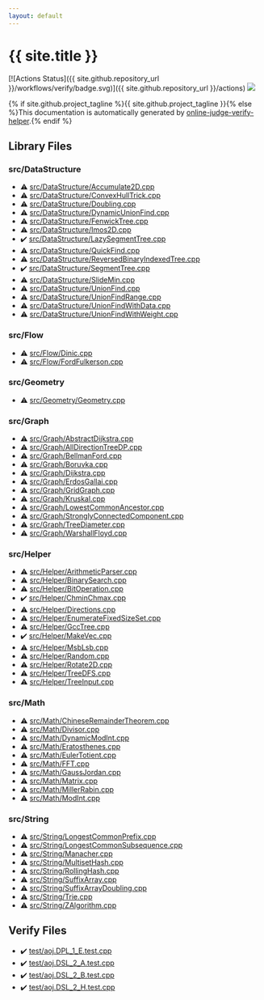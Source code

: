 ```yaml
---
layout: default
---
```


<!-- mathjax config similar to math.stackexchange -->
<script type="text/javascript" async
  src="https://cdnjs.cloudflare.com/ajax/libs/mathjax/2.7.5/MathJax.js?config=TeX-MML-AM_CHTML">
</script>
<script type="text/x-mathjax-config">
  MathJax.Hub.Config({
    TeX: { equationNumbers: { autoNumber: "AMS" }},
    tex2jax: {
      inlineMath: [ ['$','$'] ],
      processEscapes: true
    },
    "HTML-CSS": { matchFontHeight: false },
    displayAlign: "left",
    displayIndent: "2em"
  });
</script>

<script type="text/javascript" src="https://cdnjs.cloudflare.com/ajax/libs/jquery/3.4.1/jquery.min.js"></script>
<script src="https://cdn.jsdelivr.net/npm/jquery-balloon-js@1.1.2/jquery.balloon.min.js" integrity="sha256-ZEYs9VrgAeNuPvs15E39OsyOJaIkXEEt10fzxJ20+2I=" crossorigin="anonymous"></script>
<script type="text/javascript" src="assets/js/copy-button.js"></script>
<link rel="stylesheet" href="assets/css/copy-button.css" />


# {{ site.title }}

[![Actions Status]({{ site.github.repository_url }}/workflows/verify/badge.svg)]({{ site.github.repository_url }}/actions)
<a href="{{ site.github.repository_url }}"><img src="https://img.shields.io/github/last-commit/{{ site.github.owner_name }}/{{ site.github.repository_name }}" /></a>

{% if site.github.project_tagline %}{{ site.github.project_tagline }}{% else %}This documentation is automatically generated by <a href="https://github.com/kmyk/online-judge-verify-helper">online-judge-verify-helper</a>.{% endif %}

## Library Files

<div id="e73c6b5872115ad0f2896f8e8476ef39"></div>

### src/DataStructure

* :warning: <a href="library/src/DataStructure/Accumulate2D.cpp.html">src/DataStructure/Accumulate2D.cpp</a>
* :warning: <a href="library/src/DataStructure/ConvexHullTrick.cpp.html">src/DataStructure/ConvexHullTrick.cpp</a>
* :warning: <a href="library/src/DataStructure/Doubling.cpp.html">src/DataStructure/Doubling.cpp</a>
* :warning: <a href="library/src/DataStructure/DynamicUnionFind.cpp.html">src/DataStructure/DynamicUnionFind.cpp</a>
* :warning: <a href="library/src/DataStructure/FenwickTree.cpp.html">src/DataStructure/FenwickTree.cpp</a>
* :warning: <a href="library/src/DataStructure/Imos2D.cpp.html">src/DataStructure/Imos2D.cpp</a>
* :heavy_check_mark: <a href="library/src/DataStructure/LazySegmentTree.cpp.html">src/DataStructure/LazySegmentTree.cpp</a>
* :warning: <a href="library/src/DataStructure/QuickFind.cpp.html">src/DataStructure/QuickFind.cpp</a>
* :warning: <a href="library/src/DataStructure/ReversedBinaryIndexedTree.cpp.html">src/DataStructure/ReversedBinaryIndexedTree.cpp</a>
* :heavy_check_mark: <a href="library/src/DataStructure/SegmentTree.cpp.html">src/DataStructure/SegmentTree.cpp</a>
* :warning: <a href="library/src/DataStructure/SlideMin.cpp.html">src/DataStructure/SlideMin.cpp</a>
* :warning: <a href="library/src/DataStructure/UnionFind.cpp.html">src/DataStructure/UnionFind.cpp</a>
* :warning: <a href="library/src/DataStructure/UnionFindRange.cpp.html">src/DataStructure/UnionFindRange.cpp</a>
* :warning: <a href="library/src/DataStructure/UnionFindWithData.cpp.html">src/DataStructure/UnionFindWithData.cpp</a>
* :warning: <a href="library/src/DataStructure/UnionFindWithWeight.cpp.html">src/DataStructure/UnionFindWithWeight.cpp</a>


<div id="29f578163eb30c67e395a84ad90553a2"></div>

### src/Flow

* :warning: <a href="library/src/Flow/Dinic.cpp.html">src/Flow/Dinic.cpp</a>
* :warning: <a href="library/src/Flow/FordFulkerson.cpp.html">src/Flow/FordFulkerson.cpp</a>


<div id="426bb254552b21fb2d009880f952cd8b"></div>

### src/Geometry

* :warning: <a href="library/src/Geometry/Geometry.cpp.html">src/Geometry/Geometry.cpp</a>


<div id="6e5c608398952d411d1862b1f8dc05f5"></div>

### src/Graph

* :warning: <a href="library/src/Graph/AbstractDijkstra.cpp.html">src/Graph/AbstractDijkstra.cpp</a>
* :warning: <a href="library/src/Graph/AllDirectionTreeDP.cpp.html">src/Graph/AllDirectionTreeDP.cpp</a>
* :warning: <a href="library/src/Graph/BellmanFord.cpp.html">src/Graph/BellmanFord.cpp</a>
* :warning: <a href="library/src/Graph/Boruvka.cpp.html">src/Graph/Boruvka.cpp</a>
* :warning: <a href="library/src/Graph/Dijkstra.cpp.html">src/Graph/Dijkstra.cpp</a>
* :warning: <a href="library/src/Graph/ErdosGallai.cpp.html">src/Graph/ErdosGallai.cpp</a>
* :warning: <a href="library/src/Graph/GridGraph.cpp.html">src/Graph/GridGraph.cpp</a>
* :warning: <a href="library/src/Graph/Kruskal.cpp.html">src/Graph/Kruskal.cpp</a>
* :warning: <a href="library/src/Graph/LowestCommonAncestor.cpp.html">src/Graph/LowestCommonAncestor.cpp</a>
* :warning: <a href="library/src/Graph/StronglyConnectedComponent.cpp.html">src/Graph/StronglyConnectedComponent.cpp</a>
* :warning: <a href="library/src/Graph/TreeDiameter.cpp.html">src/Graph/TreeDiameter.cpp</a>
* :warning: <a href="library/src/Graph/WarshallFloyd.cpp.html">src/Graph/WarshallFloyd.cpp</a>


<div id="1b49b634354b8edb1dc8ef8a73014950"></div>

### src/Helper

* :warning: <a href="library/src/Helper/ArithmeticParser.cpp.html">src/Helper/ArithmeticParser.cpp</a>
* :warning: <a href="library/src/Helper/BinarySearch.cpp.html">src/Helper/BinarySearch.cpp</a>
* :warning: <a href="library/src/Helper/BitOperation.cpp.html">src/Helper/BitOperation.cpp</a>
* :heavy_check_mark: <a href="library/src/Helper/ChminChmax.cpp.html">src/Helper/ChminChmax.cpp</a>
* :warning: <a href="library/src/Helper/Directions.cpp.html">src/Helper/Directions.cpp</a>
* :warning: <a href="library/src/Helper/EnumerateFixedSizeSet.cpp.html">src/Helper/EnumerateFixedSizeSet.cpp</a>
* :warning: <a href="library/src/Helper/GccTree.cpp.html">src/Helper/GccTree.cpp</a>
* :heavy_check_mark: <a href="library/src/Helper/MakeVec.cpp.html">src/Helper/MakeVec.cpp</a>
* :warning: <a href="library/src/Helper/MsbLsb.cpp.html">src/Helper/MsbLsb.cpp</a>
* :warning: <a href="library/src/Helper/Random.cpp.html">src/Helper/Random.cpp</a>
* :warning: <a href="library/src/Helper/Rotate2D.cpp.html">src/Helper/Rotate2D.cpp</a>
* :warning: <a href="library/src/Helper/TreeDFS.cpp.html">src/Helper/TreeDFS.cpp</a>
* :warning: <a href="library/src/Helper/TreeInput.cpp.html">src/Helper/TreeInput.cpp</a>


<div id="64f6d80a21cfb0c7e1026d02dde4f7fa"></div>

### src/Math

* :warning: <a href="library/src/Math/ChineseRemainderTheorem.cpp.html">src/Math/ChineseRemainderTheorem.cpp</a>
* :warning: <a href="library/src/Math/Divisor.cpp.html">src/Math/Divisor.cpp</a>
* :warning: <a href="library/src/Math/DynamicModInt.cpp.html">src/Math/DynamicModInt.cpp</a>
* :warning: <a href="library/src/Math/Eratosthenes.cpp.html">src/Math/Eratosthenes.cpp</a>
* :warning: <a href="library/src/Math/EulerTotient.cpp.html">src/Math/EulerTotient.cpp</a>
* :warning: <a href="library/src/Math/FFT.cpp.html">src/Math/FFT.cpp</a>
* :warning: <a href="library/src/Math/GaussJordan.cpp.html">src/Math/GaussJordan.cpp</a>
* :warning: <a href="library/src/Math/Matrix.cpp.html">src/Math/Matrix.cpp</a>
* :warning: <a href="library/src/Math/MillerRabin.cpp.html">src/Math/MillerRabin.cpp</a>
* :warning: <a href="library/src/Math/ModInt.cpp.html">src/Math/ModInt.cpp</a>


<div id="ac276d2326c527c8c7dbcbb63d85c6c7"></div>

### src/String

* :warning: <a href="library/src/String/LongestCommonPrefix.cpp.html">src/String/LongestCommonPrefix.cpp</a>
* :warning: <a href="library/src/String/LongestCommonSubsequence.cpp.html">src/String/LongestCommonSubsequence.cpp</a>
* :warning: <a href="library/src/String/Manacher.cpp.html">src/String/Manacher.cpp</a>
* :warning: <a href="library/src/String/MultisetHash.cpp.html">src/String/MultisetHash.cpp</a>
* :warning: <a href="library/src/String/RollingHash.cpp.html">src/String/RollingHash.cpp</a>
* :warning: <a href="library/src/String/SuffixArray.cpp.html">src/String/SuffixArray.cpp</a>
* :warning: <a href="library/src/String/SuffixArrayDoubling.cpp.html">src/String/SuffixArrayDoubling.cpp</a>
* :warning: <a href="library/src/String/Trie.cpp.html">src/String/Trie.cpp</a>
* :warning: <a href="library/src/String/ZAlgorithm.cpp.html">src/String/ZAlgorithm.cpp</a>


## Verify Files

* :heavy_check_mark: <a href="verify/test/aoj.DPL_1_E.test.cpp.html">test/aoj.DPL_1_E.test.cpp</a>
* :heavy_check_mark: <a href="verify/test/aoj.DSL_2_A.test.cpp.html">test/aoj.DSL_2_A.test.cpp</a>
* :heavy_check_mark: <a href="verify/test/aoj.DSL_2_B.test.cpp.html">test/aoj.DSL_2_B.test.cpp</a>
* :heavy_check_mark: <a href="verify/test/aoj.DSL_2_H.test.cpp.html">test/aoj.DSL_2_H.test.cpp</a>


